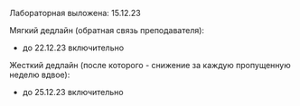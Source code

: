 Лабораторная выложена: 15.12.23

Мягкий дедлайн (обратная связь преподавателя): 
* до 22.12.23 включительно

Жесткий дедлайн (после которого - снижение за каждую пропущенную неделю вдвое):
* до 25.12.23 включительно
